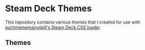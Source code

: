 # Steam Deck Themes

This repository contains various themes that I created for use with [suchmememanyskill's Steam Deck CSS loader](https://github.com/suchmememanyskill/SDH-CssLoader).

## Themes
